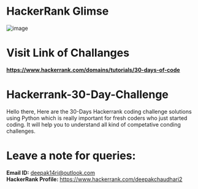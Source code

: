 # HackerRank Glimse
![image](https://user-images.githubusercontent.com/49471265/233604660-3f2c3525-3dd6-4a87-8785-7cf2b74494b1.png)

# Visit Link of Challanges
<strong>https://www.hackerrank.com/domains/tutorials/30-days-of-code</strong>

# Hackerrank-30-Day-Challenge
Hello there, Here are the 30-Days Hackerrank coding challenge solutions using Python which is really important for fresh coders who just started coding. It will help you to understand all kind of competative conding challenges.

# Leave a note for queries:
 <strong>Email ID:</strong> deepak14ri@outlook.com <br>
 <strong>HackerRank Profile: </strong>https://www.hackerrank.com/deepakchaudhari2

